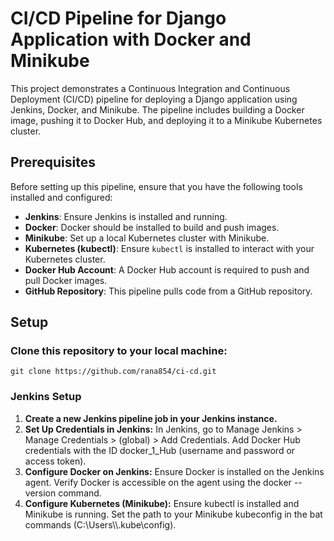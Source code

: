 # CI/CD Pipeline for Django Application with Docker and Minikube

This project demonstrates a Continuous Integration and Continuous Deployment (CI/CD) pipeline for deploying a Django application using Jenkins, Docker, and Minikube. The pipeline includes building a Docker image, pushing it to Docker Hub, and deploying it to a Minikube Kubernetes cluster.

## Prerequisites

Before setting up this pipeline, ensure that you have the following tools installed and configured:

- **Jenkins**: Ensure Jenkins is installed and running.
- **Docker**: Docker should be installed to build and push images.
- **Minikube**: Set up a local Kubernetes cluster with Minikube.
- **Kubernetes (kubectl)**: Ensure `kubectl` is installed to interact with your Kubernetes cluster.
- **Docker Hub Account**: A Docker Hub account is required to push and pull Docker images.
- **GitHub Repository**: This pipeline pulls code from a GitHub repository.

## Setup
### Clone this repository to your local machine:

```
git clone https://github.com/rana854/ci-cd.git
```

### Jenkins Setup

1. **Create a new Jenkins pipeline job in your Jenkins instance.**
2. **Set Up Credentials in Jenkins:**
In Jenkins, go to Manage Jenkins > Manage Credentials > (global) > Add Credentials.
Add Docker Hub credentials with the ID docker_1_Hub (username and password or access token).
3. **Configure Docker on Jenkins:**
Ensure Docker is installed on the Jenkins agent.
Verify Docker is accessible on the agent using the docker --version command.
4. **Configure Kubernetes (Minikube):**
Ensure kubectl is installed and Minikube is running.
Set the path to your Minikube kubeconfig in the bat commands (C:\\Users\\\\.kube\\config).

